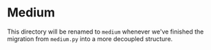 # Medium

This directory will be renamed to `medium` whenever we've finished the migration from `medium.py` into a more decoupled structure.